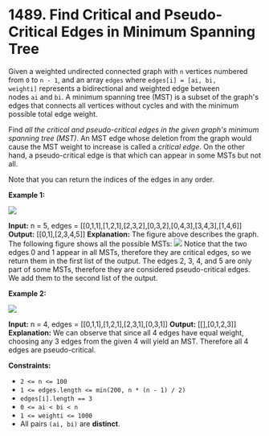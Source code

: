 # 1489. Find Critical and Pseudo-Critical Edges in Minimum Spanning Tree

Given a weighted undirected connected graph with `n` vertices numbered from `0` to `n - 1`, and an array `edges` where `edges[i] = [ai, bi, weighti]` represents a bidirectional and weighted edge between nodes `ai` and `bi`. A minimum spanning tree (MST) is a subset of the graph's edges that connects all vertices without cycles and with the minimum possible total edge weight.

Find _all the critical and pseudo-critical edges in the given graph's minimum spanning tree (MST)_. An MST edge whose deletion from the graph would cause the MST weight to increase is called a _critical edge_. On the other hand, a pseudo-critical edge is that which can appear in some MSTs but not all.

Note that you can return the indices of the edges in any order.

**Example 1:**

![](https://assets.leetcode.com/uploads/2020/06/04/ex1.png)

**Input:** n = 5, edges = [[0,1,1],[1,2,1],[2,3,2],[0,3,2],[0,4,3],[3,4,3],[1,4,6]]
**Output:** [[0,1],[2,3,4,5]]
**Explanation:** The figure above describes the graph.
The following figure shows all the possible MSTs:
![](https://assets.leetcode.com/uploads/2020/06/04/msts.png)
Notice that the two edges 0 and 1 appear in all MSTs, therefore they are critical edges, so we return them in the first list of the output.
The edges 2, 3, 4, and 5 are only part of some MSTs, therefore they are considered pseudo-critical edges. We add them to the second list of the output.

**Example 2:**

![](https://assets.leetcode.com/uploads/2020/06/04/ex2.png)

**Input:** n = 4, edges = [[0,1,1],[1,2,1],[2,3,1],[0,3,1]]
**Output:** [[],[0,1,2,3]]
**Explanation:** We can observe that since all 4 edges have equal weight, choosing any 3 edges from the given 4 will yield an MST. Therefore all 4 edges are pseudo-critical.

**Constraints:**

- `2 <= n <= 100`
- `1 <= edges.length <= min(200, n * (n - 1) / 2)`
- `edges[i].length == 3`
- `0 <= ai < bi < n`
- `1 <= weighti <= 1000`
- All pairs `(ai, bi)` are **distinct**.